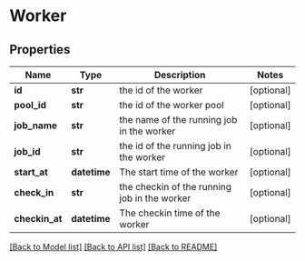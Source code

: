 # Worker

## Properties
Name | Type | Description | Notes
------------ | ------------- | ------------- | -------------
**id** | **str** | the id of the worker | [optional] 
**pool_id** | **str** | the id of the worker pool | [optional] 
**job_name** | **str** | the name of the running job in the worker | [optional] 
**job_id** | **str** | the id of the running job in the worker | [optional] 
**start_at** | **datetime** | The start time of the worker | [optional] 
**check_in** | **str** | the checkin of the running job in the worker | [optional] 
**checkin_at** | **datetime** | The checkin time of the worker | [optional] 

[[Back to Model list]](../README.md#documentation-for-models) [[Back to API list]](../README.md#documentation-for-api-endpoints) [[Back to README]](../README.md)


